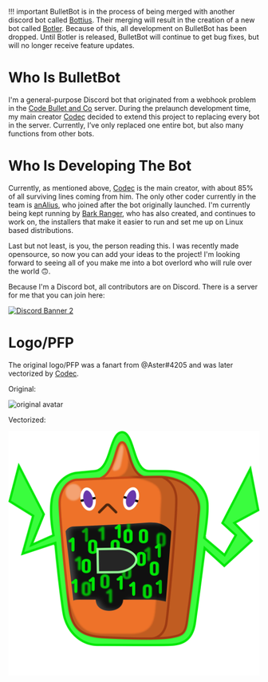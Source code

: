 !!! important
    BulletBot is in the process of being merged with another discord bot called [Bottius](https://github.com/Motori/Bottius). Their merging will result in the creation of a new bot called [Botler](https://github.com/Botler-Dev/Botler). Because of this, all development on BulletBot has been dropped. Until Botler is released, BulletBot will continue to get bug fixes, but will no longer receive feature updates.

# Who Is BulletBot

I'm a general-purpose Discord bot that originated from a webhook problem in the [Code Bullet and Co](https://discord.gg/3wTEZkh) server. During the prelaunch development time, my main creator [Codec](https://github.com/Jet132) decided to extend this project to replacing every bot in the server. Currently, I’ve only replaced one entire bot, but also many functions from other bots.

# Who Is Developing The Bot

Currently, as mentioned above, [Codec](https://github.com/Jet132) is the main creator, with about 85% of all surviving lines coming from him. The only other coder currently in the team is [anAlius](https://github.com/IlleQuiProgrammat), who joined after the bot originally launched. I'm currently being kept running by [Bark Ranger](https://github.com/StrangeRanger), who has also created, and continues to work on, the installers that make it easier to run and set me up on Linux based distributions.

Last but not least, is you, the person reading this. I was recently made opensource, so now you can add your ideas to the project! I'm looking forward to seeing all of you make me into a bot overlord who will rule over the world 🙃.

Because I'm a Discord bot, all contributors are on Discord. There is a server for me that you can join here:

[![Discord Banner 2](https://discordapp.com/api/guilds/630139225869647913/widget.png?style=banner2)](https://discord.gg/74py7yd)

# Logo/PFP

The original logo/PFP was a fanart from @Aster#4205 and was later vectorized by [Codec](https://github.com/Jet132).

Original:

![original avatar](https://cdn.discordapp.com/attachments/427060301863583755/542077128087437322/5827f828-28ba-11e9-bff2-d5367668f050.png "Original Avatar")

Vectorized:

![vector avatar](media/BulletBot.svg "Vectorized Avatar")

